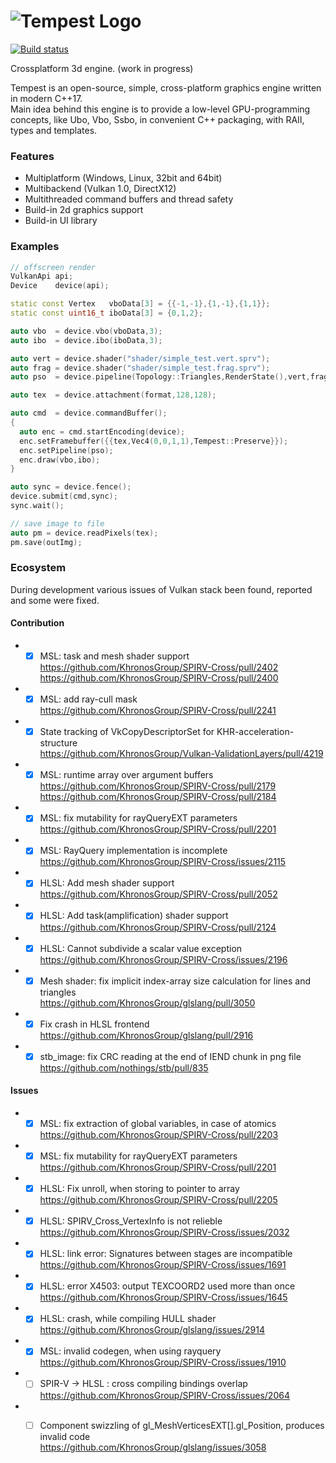 ![Tempest Logo](icon.png)
=
[![Build status](https://ci.appveyor.com/api/projects/status/github/Try/Tempest?svg=true)](https://ci.appveyor.com/project/Try/Tempest)

Crossplatform 3d engine.
(work in progress)

Tempest is an open-source, simple, cross-platform graphics engine written in modern C++17.  
Main idea behind this engine is to provide a low-level GPU-programming concepts, like Ubo, Vbo, Ssbo, in convenient C++ packaging, with RAII, types and templates. 

### Features
* Multiplatform (Windows, Linux, 32bit and 64bit)
* Multibackend (Vulkan 1.0, DirectX12)
* Multithreaded command buffers and thread safety
* Build-in 2d graphics support
* Build-in UI library

### Examples
```c++
// offscreen render
VulkanApi api;
Device    device(api);

static const Vertex   vboData[3] = {{-1,-1},{1,-1},{1,1}};
static const uint16_t iboData[3] = {0,1,2};

auto vbo  = device.vbo(vboData,3);
auto ibo  = device.ibo(iboData,3);

auto vert = device.shader("shader/simple_test.vert.sprv");
auto frag = device.shader("shader/simple_test.frag.sprv");
auto pso  = device.pipeline(Topology::Triangles,RenderState(),vert,frag);

auto tex  = device.attachment(format,128,128);

auto cmd  = device.commandBuffer();
{
  auto enc = cmd.startEncoding(device);
  enc.setFramebuffer({{tex,Vec4(0,0,1,1),Tempest::Preserve}});
  enc.setPipeline(pso);
  enc.draw(vbo,ibo);
}

auto sync = device.fence();
device.submit(cmd,sync);
sync.wait();

// save image to file
auto pm = device.readPixels(tex);
pm.save(outImg);
```

### Ecosystem
During development various issues of Vulkan stack been found, reported and some were fixed. 

#### Contribution 

* - [x] MSL: task and mesh shader support  
https://github.com/KhronosGroup/SPIRV-Cross/pull/2402
https://github.com/KhronosGroup/SPIRV-Cross/pull/2400

* - [x] MSL: add ray-cull mask  
https://github.com/KhronosGroup/SPIRV-Cross/pull/2241

* - [x] State tracking of VkCopyDescriptorSet for KHR-acceleration-structure  
https://github.com/KhronosGroup/Vulkan-ValidationLayers/pull/4219

* - [x] MSL: runtime array over argument buffers  
https://github.com/KhronosGroup/SPIRV-Cross/pull/2179
https://github.com/KhronosGroup/SPIRV-Cross/pull/2184

* - [x] MSL: fix mutability for rayQueryEXT parameters  
https://github.com/KhronosGroup/SPIRV-Cross/pull/2201

* - [x] MSL: RayQuery implementation is incomplete  
https://github.com/KhronosGroup/SPIRV-Cross/issues/2115

* - [x] HLSL: Add mesh shader support  
https://github.com/KhronosGroup/SPIRV-Cross/pull/2052

* - [x] HLSL: Add task(amplification) shader support  
https://github.com/KhronosGroup/SPIRV-Cross/pull/2124

* - [x] HLSL: Cannot subdivide a scalar value exception  
https://github.com/KhronosGroup/SPIRV-Cross/issues/2196

* - [x] Mesh shader: fix implicit index-array size calculation for lines and triangles  
https://github.com/KhronosGroup/glslang/pull/3050

* - [x] Fix crash in HLSL frontend  
https://github.com/KhronosGroup/glslang/pull/2916

* - [x] stb_image: fix CRC reading at the end of IEND chunk in png file  
https://github.com/nothings/stb/pull/835

#### Issues

* - [x] MSL: fix extraction of global variables, in case of atomics  
https://github.com/KhronosGroup/SPIRV-Cross/pull/2203

* - [x] MSL: fix mutability for rayQueryEXT parameters  
https://github.com/KhronosGroup/SPIRV-Cross/pull/2201

* - [x] HLSL: Fix unroll, when storing to pointer to array  
https://github.com/KhronosGroup/SPIRV-Cross/pull/2205

* - [x] HLSL: SPIRV_Cross_VertexInfo is not relieble  
https://github.com/KhronosGroup/SPIRV-Cross/issues/2032

* - [x] HLSL: link error: Signatures between stages are incompatible  
https://github.com/KhronosGroup/SPIRV-Cross/issues/1691

* - [x] HLSL: error X4503: output TEXCOORD2 used more than once  
https://github.com/KhronosGroup/SPIRV-Cross/issues/1645

* - [x] HLSL: crash, while compiling HULL shader  
https://github.com/KhronosGroup/glslang/issues/2914

* - [x] MSL: invalid codegen, when using rayquery  
https://github.com/KhronosGroup/SPIRV-Cross/issues/1910

* - [ ] SPIR-V -> HLSL : cross compiling bindings overlap  
https://github.com/KhronosGroup/SPIRV-Cross/issues/2064

* - [ ] Component swizzling of gl_MeshVerticesEXT[].gl_Position, produces invalid code  
https://github.com/KhronosGroup/glslang/issues/3058

